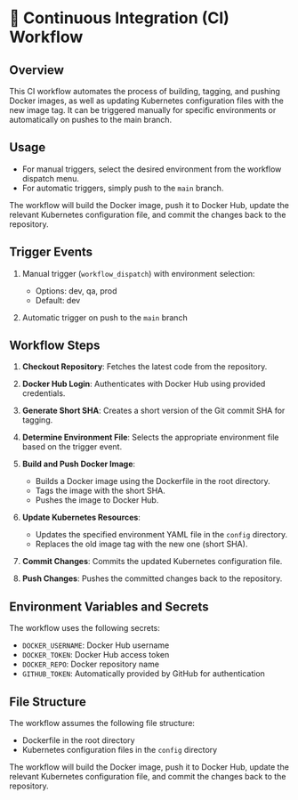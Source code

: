 # 🔄 Continuous Integration (CI) Workflow

## Overview

This CI workflow automates the process of building, tagging, and pushing Docker images, as well as updating Kubernetes configuration files with the new image tag. It can be triggered manually for specific environments or automatically on pushes to the main branch.

## Usage

- For manual triggers, select the desired environment from the workflow dispatch menu.
- For automatic triggers, simply push to the `main` branch.

The workflow will build the Docker image, push it to Docker Hub, update the relevant Kubernetes configuration file, and commit the changes back to the repository.

## Trigger Events

1. Manual trigger (`workflow_dispatch`) with environment selection:
   - Options: dev, qa, prod
   - Default: dev

2. Automatic trigger on push to the `main` branch

## Workflow Steps

1. **Checkout Repository**: Fetches the latest code from the repository.

2. **Docker Hub Login**: Authenticates with Docker Hub using provided credentials.

3. **Generate Short SHA**: Creates a short version of the Git commit SHA for tagging.

4. **Determine Environment File**: Selects the appropriate environment file based on the trigger event.

5. **Build and Push Docker Image**: 
   - Builds a Docker image using the Dockerfile in the root directory.
   - Tags the image with the short SHA.
   - Pushes the image to Docker Hub.

6. **Update Kubernetes Resources**:
   - Updates the specified environment YAML file in the `config` directory.
   - Replaces the old image tag with the new one (short SHA).

7. **Commit Changes**: Commits the updated Kubernetes configuration file.

8. **Push Changes**: Pushes the committed changes back to the repository.

## Environment Variables and Secrets

The workflow uses the following secrets:
- `DOCKER_USERNAME`: Docker Hub username
- `DOCKER_TOKEN`: Docker Hub access token
- `DOCKER_REPO`: Docker repository name
- `GITHUB_TOKEN`: Automatically provided by GitHub for authentication

## File Structure

The workflow assumes the following file structure:
- Dockerfile in the root directory
- Kubernetes configuration files in the `config` directory

The workflow will build the Docker image, push it to Docker Hub, update the relevant Kubernetes configuration file, and commit the changes back to the repository.
